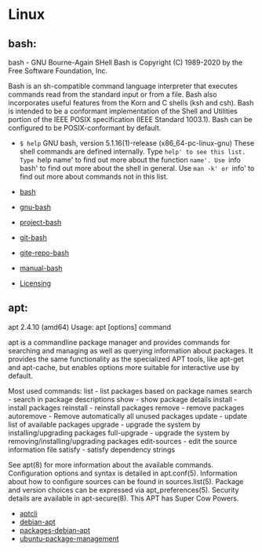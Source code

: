 # Linux

## bash:

bash - GNU Bourne-Again SHell
Bash is Copyright (C) 1989-2020 by the Free Software Foundation, Inc.

Bash  is  an  sh-compatible  command language interpreter that executes commands read from the standard input or from a file.
Bash also incorporates useful features from the Korn and C shells (ksh and csh).
Bash is intended to be a conformant implementation of the Shell and Utilities portion of the IEEE POSIX specification (IEEE Standard 1003.1).  Bash  can  be configured to be POSIX-conformant by default.

- `$ help`
    GNU bash, version 5.1.16(1)-release (x86_64-pc-linux-gnu)
    These shell commands are defined internally.  Type `help' to see this list.
    Type `help name' to find out more about the function `name'.
    Use `info bash' to find out more about the shell in general.
    Use `man -k' or `info' to find out more about commands not in this list.

- [bash](https://tiswww.case.edu/php/chet/bash/bashtop.html)
- [gnu-bash](https://www.gnu.org/software/bash/)
- [project-bash](https://savannah.gnu.org/projects/bash/)
- [git-bash](https://savannah.gnu.org/git/?group=bash)
- [gite-repo-bash](https://git.savannah.gnu.org/cgit/bash.git)
- [manual-bash](https://www.gnu.org/software/bash/manual/)
- [Licensing](https://www.gnu.org/licenses/gpl-3.0.html)


## apt:

apt 2.4.10 (amd64)
Usage: apt [options] command

apt is a commandline package manager and provides commands for
searching and managing as well as querying information about packages.
It provides the same functionality as the specialized APT tools,
like apt-get and apt-cache, but enables options more suitable for
interactive use by default.

Most used commands:
  list - list packages based on package names
  search - search in package descriptions
  show - show package details
  install - install packages
  reinstall - reinstall packages
  remove - remove packages
  autoremove - Remove automatically all unused packages
  update - update list of available packages
  upgrade - upgrade the system by installing/upgrading packages
  full-upgrade - upgrade the system by removing/installing/upgrading packages
  edit-sources - edit the source information file
  satisfy - satisfy dependency strings

See apt(8) for more information about the available commands.
Configuration options and syntax is detailed in apt.conf(5).
Information about how to configure sources can be found in sources.list(5).
Package and version choices can be expressed via apt_preferences(5).
Security details are available in apt-secure(8).
                                        This APT has Super Cow Powers.

- [aptcli](https://wiki.debian.org/AptCLI)
- [debian-apt](https://wiki.debian.org/Apt)
- [packages-debian-apt](https://packages.debian.org/search?keywords=apt)
- [ubuntu-package-management](https://ubuntu.com/server/docs/package-management)